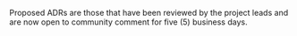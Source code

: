 Proposed ADRs are those that have been reviewed by the project leads and are now open to community comment for five (5) business days. 
